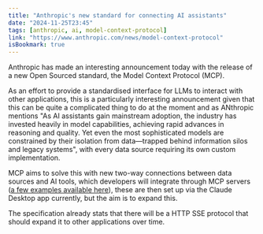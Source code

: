 ```yaml
---
title: "Anthropic's new standard for connecting AI assistants"
date: "2024-11-25T23:45"
tags: [anthropic, ai, model-context-protocol]
link: "https://www.anthropic.com/news/model-context-protocol"
isBookmark: true
---
```


Anthropic has made an interesting announcement today with the release of a new Open Sourced standard, the Model Context Protocol (MCP).

As an effort to provide a standardised interface for LLMs to interact with other applications, this is a particularly interesting announcement given that this can be quite a complicated thing to do at the moment and as ANthropic mentions "As AI assistants gain mainstream adoption, the industry has invested heavily in model capabilities, achieving rapid advances in reasoning and quality. Yet even the most sophisticated models are constrained by their isolation from data—trapped behind information silos and legacy systems", with every data source requiring its own custom implementation.

MCP aims to solve this with new two-way connections between data sources and AI tools, which developers will integrate through MCP servers ([a few examples available here](https://github.com/modelcontextprotocol/servers/tree/main/src)), these are then set up via the Claude Desktop app currently, but the aim is to expand this.

The specification already stats that there will be a HTTP SSE protocol that should expand it to other applications over time.
